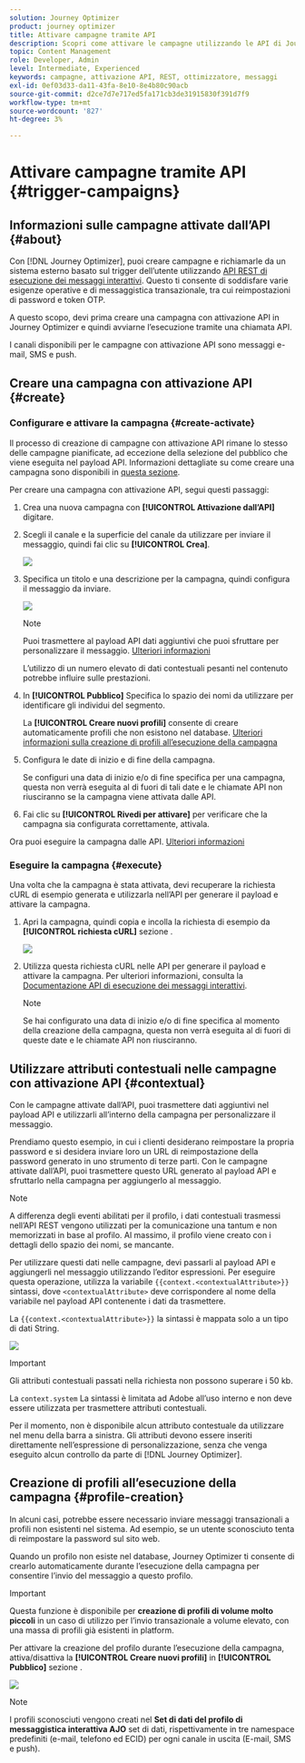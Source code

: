 ```yaml
---
solution: Journey Optimizer
product: journey optimizer
title: Attivare campagne tramite API
description: Scopri come attivare le campagne utilizzando le API di Journey Optimizer
topic: Content Management
role: Developer, Admin
level: Intermediate, Experienced
keywords: campagne, attivazione API, REST, ottimizzatore, messaggi
exl-id: 0ef03d33-da11-43fa-8e10-8e4b80c90acb
source-git-commit: d2ce7d7e717ed5fa171cb3de31915830f391d7f9
workflow-type: tm+mt
source-wordcount: '827'
ht-degree: 3%

---
```


# Attivare campagne tramite API {#trigger-campaigns}

## Informazioni sulle campagne attivate dall’API {#about}

Con [!DNL Journey Optimizer], puoi creare campagne e richiamarle da un sistema esterno basato sul trigger dell’utente utilizzando [API REST di esecuzione dei messaggi interattivi](https://developer.adobe.com/journey-optimizer-apis/references/messaging/#tag/execution). Questo ti consente di soddisfare varie esigenze operative e di messaggistica transazionale, tra cui reimpostazioni di password e token OTP.

A questo scopo, devi prima creare una campagna con attivazione API in Journey Optimizer e quindi avviarne l’esecuzione tramite una chiamata API.

I canali disponibili per le campagne con attivazione API sono messaggi e-mail, SMS e push.

## Creare una campagna con attivazione API {#create}

### Configurare e attivare la campagna {#create-activate}

Il processo di creazione di campagne con attivazione API rimane lo stesso delle campagne pianificate, ad eccezione della selezione del pubblico che viene eseguita nel payload API. Informazioni dettagliate su come creare una campagna sono disponibili in [questa sezione](create-campaign.md).

Per creare una campagna con attivazione API, segui questi passaggi:

1. Crea una nuova campagna con **[!UICONTROL Attivazione dall’API]** digitare.

1. Scegli il canale e la superficie del canale da utilizzare per inviare il messaggio, quindi fai clic su **[!UICONTROL Crea]**.

   ![](assets/api-triggered-type.png)

1. Specifica un titolo e una descrizione per la campagna, quindi configura il messaggio da inviare.

   ![](assets/api-triggered-properties.png)

   >[!NOTE]
   >
   >Puoi trasmettere al payload API dati aggiuntivi che puoi sfruttare per personalizzare il messaggio. [Ulteriori informazioni](#contextual)
   >
   >L’utilizzo di un numero elevato di dati contestuali pesanti nel contenuto potrebbe influire sulle prestazioni.

1. In **[!UICONTROL Pubblico]** Specifica lo spazio dei nomi da utilizzare per identificare gli individui del segmento.

   La **[!UICONTROL Creare nuovi profili]** consente di creare automaticamente profili che non esistono nel database. [Ulteriori informazioni sulla creazione di profili all’esecuzione della campagna](#profile-creation)

1. Configura le date di inizio e di fine della campagna.

   Se configuri una data di inizio e/o di fine specifica per una campagna, questa non verrà eseguita al di fuori di tali date e le chiamate API non riusciranno se la campagna viene attivata dalle API.

1. Fai clic su **[!UICONTROL Rivedi per attivare]** per verificare che la campagna sia configurata correttamente, attivala.

Ora puoi eseguire la campagna dalle API. [Ulteriori informazioni](#execute)

### Eseguire la campagna {#execute}

Una volta che la campagna è stata attivata, devi recuperare la richiesta cURL di esempio generata e utilizzarla nell’API per generare il payload e attivare la campagna.

1. Apri la campagna, quindi copia e incolla la richiesta di esempio da **[!UICONTROL richiesta cURL]** sezione .

   ![](assets/api-triggered-curl.png)

1. Utilizza questa richiesta cURL nelle API per generare il payload e attivare la campagna. Per ulteriori informazioni, consulta la [Documentazione API di esecuzione dei messaggi interattivi](https://developer.adobe.com/journey-optimizer-apis/references/messaging/#tag/execution).

   >[!NOTE]
   >
   >Se hai configurato una data di inizio e/o di fine specifica al momento della creazione della campagna, questa non verrà eseguita al di fuori di queste date e le chiamate API non riusciranno.

## Utilizzare attributi contestuali nelle campagne con attivazione API {#contextual}

Con le campagne attivate dall’API, puoi trasmettere dati aggiuntivi nel payload API e utilizzarli all’interno della campagna per personalizzare il messaggio.

Prendiamo questo esempio, in cui i clienti desiderano reimpostare la propria password e si desidera inviare loro un URL di reimpostazione della password generato in uno strumento di terze parti. Con le campagne attivate dall’API, puoi trasmettere questo URL generato al payload API e sfruttarlo nella campagna per aggiungerlo al messaggio.

>[!NOTE]
>
>A differenza degli eventi abilitati per il profilo, i dati contestuali trasmessi nell’API REST vengono utilizzati per la comunicazione una tantum e non memorizzati in base al profilo. Al massimo, il profilo viene creato con i dettagli dello spazio dei nomi, se mancante.

Per utilizzare questi dati nelle campagne, devi passarli al payload API e aggiungerli nel messaggio utilizzando l’editor espressioni. Per eseguire questa operazione, utilizza la variabile `{{context.<contextualAttribute>}}` sintassi, dove `<contextualAttribute>` deve corrispondere al nome della variabile nel payload API contenente i dati da trasmettere.

La `{{context.<contextualAttribute>}}` la sintassi è mappata solo a un tipo di dati String.

![](assets/api-triggered-context.png)


>[!IMPORTANT]
>
>Gli attributi contestuali passati nella richiesta non possono superare i 50 kb.
>
>La `context.system` La sintassi è limitata ad Adobe all’uso interno e non deve essere utilizzata per trasmettere attributi contestuali.

Per il momento, non è disponibile alcun attributo contestuale da utilizzare nel menu della barra a sinistra. Gli attributi devono essere inseriti direttamente nell’espressione di personalizzazione, senza che venga eseguito alcun controllo da parte di [!DNL Journey Optimizer].

## Creazione di profili all’esecuzione della campagna {#profile-creation}

In alcuni casi, potrebbe essere necessario inviare messaggi transazionali a profili non esistenti nel sistema. Ad esempio, se un utente sconosciuto tenta di reimpostare la password sul sito web.

Quando un profilo non esiste nel database, Journey Optimizer ti consente di crearlo automaticamente durante l’esecuzione della campagna per consentire l’invio del messaggio a questo profilo.

>[!IMPORTANT]
>
>Questa funzione è disponibile per **creazione di profili di volume molto piccoli** in un caso di utilizzo per l’invio transazionale a volume elevato, con una massa di profili già esistenti in platform.

Per attivare la creazione del profilo durante l’esecuzione della campagna, attiva/disattiva la **[!UICONTROL Creare nuovi profili]** in **[!UICONTROL Pubblico]** sezione .

![](assets/api-triggered-create-profile.png)

>[!NOTE]
>
>I profili sconosciuti vengono creati nel **Set di dati del profilo di messaggistica interattiva AJO** set di dati, rispettivamente in tre namespace predefiniti (e-mail, telefono ed ECID) per ogni canale in uscita (E-mail, SMS e push).
